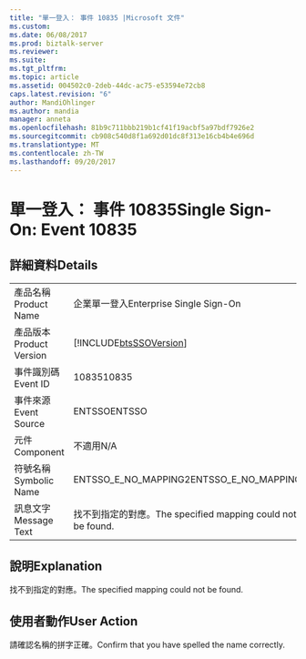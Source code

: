 ```yaml
---
title: "單一登入： 事件 10835 |Microsoft 文件"
ms.custom: 
ms.date: 06/08/2017
ms.prod: biztalk-server
ms.reviewer: 
ms.suite: 
ms.tgt_pltfrm: 
ms.topic: article
ms.assetid: 004502c0-2deb-44dc-ac75-e53594e72cb8
caps.latest.revision: "6"
author: MandiOhlinger
ms.author: mandia
manager: anneta
ms.openlocfilehash: 81b9c711bbb219b1cf41f19acbf5a97bdf7926e2
ms.sourcegitcommit: cb908c540d8f1a692d01dc8f313e16cb4b4e696d
ms.translationtype: MT
ms.contentlocale: zh-TW
ms.lasthandoff: 09/20/2017
---
```

# <a name="single-sign-on-event-10835"></a><span data-ttu-id="b0cd7-102">單一登入： 事件 10835</span><span class="sxs-lookup"><span data-stu-id="b0cd7-102">Single Sign-On: Event 10835</span></span>
## <a name="details"></a><span data-ttu-id="b0cd7-103">詳細資料</span><span class="sxs-lookup"><span data-stu-id="b0cd7-103">Details</span></span>  
  
|||  
|-|-|  
|<span data-ttu-id="b0cd7-104">產品名稱</span><span class="sxs-lookup"><span data-stu-id="b0cd7-104">Product Name</span></span>|<span data-ttu-id="b0cd7-105">企業單一登入</span><span class="sxs-lookup"><span data-stu-id="b0cd7-105">Enterprise Single Sign-On</span></span>|  
|<span data-ttu-id="b0cd7-106">產品版本</span><span class="sxs-lookup"><span data-stu-id="b0cd7-106">Product Version</span></span>|[!INCLUDE[btsSSOVersion](../includes/btsssoversion-md.md)]|  
|<span data-ttu-id="b0cd7-107">事件識別碼</span><span class="sxs-lookup"><span data-stu-id="b0cd7-107">Event ID</span></span>|<span data-ttu-id="b0cd7-108">10835</span><span class="sxs-lookup"><span data-stu-id="b0cd7-108">10835</span></span>|  
|<span data-ttu-id="b0cd7-109">事件來源</span><span class="sxs-lookup"><span data-stu-id="b0cd7-109">Event Source</span></span>|<span data-ttu-id="b0cd7-110">ENTSSO</span><span class="sxs-lookup"><span data-stu-id="b0cd7-110">ENTSSO</span></span>|  
|<span data-ttu-id="b0cd7-111">元件</span><span class="sxs-lookup"><span data-stu-id="b0cd7-111">Component</span></span>|<span data-ttu-id="b0cd7-112">不適用</span><span class="sxs-lookup"><span data-stu-id="b0cd7-112">N/A</span></span>|  
|<span data-ttu-id="b0cd7-113">符號名稱</span><span class="sxs-lookup"><span data-stu-id="b0cd7-113">Symbolic Name</span></span>|<span data-ttu-id="b0cd7-114">ENTSSO_E_NO_MAPPING2</span><span class="sxs-lookup"><span data-stu-id="b0cd7-114">ENTSSO_E_NO_MAPPING2</span></span>|  
|<span data-ttu-id="b0cd7-115">訊息文字</span><span class="sxs-lookup"><span data-stu-id="b0cd7-115">Message Text</span></span>|<span data-ttu-id="b0cd7-116">找不到指定的對應。</span><span class="sxs-lookup"><span data-stu-id="b0cd7-116">The specified mapping could not be found.</span></span>|  
  
## <a name="explanation"></a><span data-ttu-id="b0cd7-117">說明</span><span class="sxs-lookup"><span data-stu-id="b0cd7-117">Explanation</span></span>  
 <span data-ttu-id="b0cd7-118">找不到指定的對應。</span><span class="sxs-lookup"><span data-stu-id="b0cd7-118">The specified mapping could not be found.</span></span>  
  
## <a name="user-action"></a><span data-ttu-id="b0cd7-119">使用者動作</span><span class="sxs-lookup"><span data-stu-id="b0cd7-119">User Action</span></span>  
 <span data-ttu-id="b0cd7-120">請確認名稱的拼字正確。</span><span class="sxs-lookup"><span data-stu-id="b0cd7-120">Confirm that you have spelled the name correctly.</span></span>